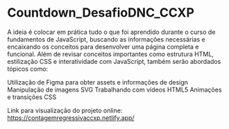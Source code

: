 # Countdown_DesafioDNC_CCXP
A ideia é colocar em prática tudo o que foi aprendido durante o curso de fundamentos de JavaScript, buscando as informações necessárias e encaixando os conceitos para desenvolver uma página completa e funcional.
Além de revisar conceitos importantes como estrutura HTML, estilização CSS e interatividade com JavaScript, também serão abordados tópicos como:


Utilização de Figma para obter assets e informações de design
Manipulação de imagens SVG
Trabalhando com vídeos HTML5
Animações e transições CSS
 <br>

Link para visualização do projeto online: https://contagemregressivaccxp.netlify.app/
 

